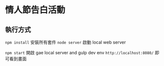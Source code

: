 # 情人節告白活動

## 執行方式

`npm install` 安裝所有套件
`node server` 啟動 local web server

`npm start` 開啟 gae local server and gulp dev env
`http://localhost:8080/` 即可看到畫面



